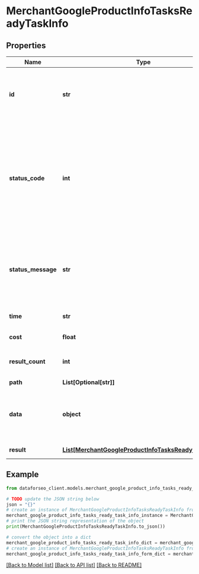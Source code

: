 # MerchantGoogleProductInfoTasksReadyTaskInfo


## Properties

Name | Type | Description | Notes
------------ | ------------- | ------------- | -------------
**id** | **str** | task identifier unique task identifier in our system in the UUID format | [optional] 
**status_code** | **int** | status code of the task generated by DataForSEO, can be within the following range: 10000-60000 you can find the full list of the response codes here | [optional] 
**status_message** | **str** | informational message of the task you can find the full list of general informational messages here | [optional] 
**time** | **str** | execution time, seconds | [optional] 
**cost** | **float** | total tasks cost, USD | [optional] 
**result_count** | **int** | number of elements in the result array | [optional] 
**path** | **List[Optional[str]]** | URL path | [optional] 
**data** | **object** | contains the same parameters that you specified in the POST request | [optional] 
**result** | [**List[MerchantGoogleProductInfoTasksReadyResultInfo]**](MerchantGoogleProductInfoTasksReadyResultInfo.md) | array of results | [optional] 

## Example

```python
from dataforseo_client.models.merchant_google_product_info_tasks_ready_task_info import MerchantGoogleProductInfoTasksReadyTaskInfo

# TODO update the JSON string below
json = "{}"
# create an instance of MerchantGoogleProductInfoTasksReadyTaskInfo from a JSON string
merchant_google_product_info_tasks_ready_task_info_instance = MerchantGoogleProductInfoTasksReadyTaskInfo.from_json(json)
# print the JSON string representation of the object
print(MerchantGoogleProductInfoTasksReadyTaskInfo.to_json())

# convert the object into a dict
merchant_google_product_info_tasks_ready_task_info_dict = merchant_google_product_info_tasks_ready_task_info_instance.to_dict()
# create an instance of MerchantGoogleProductInfoTasksReadyTaskInfo from a dict
merchant_google_product_info_tasks_ready_task_info_form_dict = merchant_google_product_info_tasks_ready_task_info.from_dict(merchant_google_product_info_tasks_ready_task_info_dict)
```
[[Back to Model list]](../README.md#documentation-for-models) [[Back to API list]](../README.md#documentation-for-api-endpoints) [[Back to README]](../README.md)



